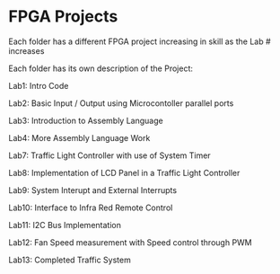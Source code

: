 # FPGA Projects

Each folder has a different FPGA project increasing in skill as the Lab # increases  

Each folder has its own description of the Project:


Lab1: Intro Code

Lab2: Basic Input / Output using Microcontoller parallel ports 

Lab3: Introduction to Assembly Language 

Lab4: More Assembly Language Work

Lab7: Traffic Light Controller with use of System Timer

Lab8: Implementation of LCD Panel in a Traffic Light Controller

Lab9: System Interupt and External Interrupts 

Lab10: Interface to Infra Red Remote Control

Lab11: I2C Bus Implementation 

Lab12: Fan Speed measurement with Speed control through PWM

Lab13: Completed Traffic System

